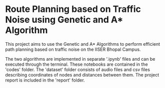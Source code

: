 
# Route Planning based on Traffic Noise using Genetic and A* Algorithm 

This project aims to use the Genetic and A* Algorithms to perform efficient path planning based on traffic noise on the IISER Bhopal Campus.

The two algorithms are implemented in separate '.ipynb' files and can be executed through the terminal. These notebooks are contained in the 'codes' folder. The 'dataset' folder consists of audio files and csv files describing coordinates of nodes and distances between them. The project report is included in the 'report' folder.